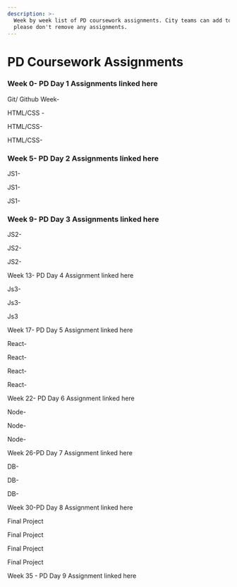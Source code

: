 ```yaml
---
description: >-
  Week by week list of PD coursework assignments. City teams can add to this but
  please don't remove any assignments.
---
```


# PD Coursework Assignments

### Week 0- PD Day 1 Assignments linked here 

Git/ Github Week- 

HTML/CSS -

HTML/CSS-

HTML/CSS-

### Week 5- PD Day 2 Assignments linked here

JS1- 

JS1-

JS1-

### Week 9- PD Day 3 Assignments linked here

JS2-

JS2-

JS2-

Week 13- PD Day 4 Assignment linked here

Js3-

Js3-

Js3

Week 17- PD Day 5 Assignment linked here

React- 

React-

React-

React-

Week 22- PD Day 6 Assignment linked here

Node- 

Node- 

Node- 

Week 26-PD Day 7 Assignment linked here

DB- 

DB-

DB- 

Week 30-PD Day 8 Assignment linked here

Final Project

Final Project

Final Project

Final Project

Week 35 - PD Day 9 Assignment linked here









